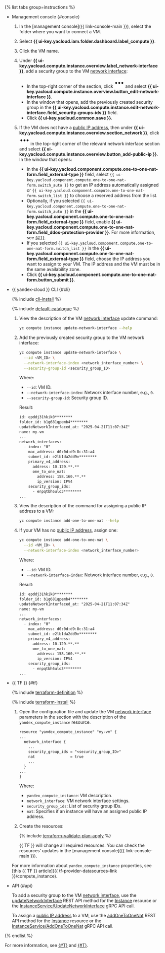 {% list tabs group=instructions %}

- Management console {#console}

  1. In the [management console]({{ link-console-main }}), select the folder where you want to connect a VM.
  1. Select **{{ ui-key.yacloud.iam.folder.dashboard.label_compute }}**.
  1. Click the VM name.
  1. Under **{{ ui-key.yacloud.compute.instance.overview.label_network-interface }}**, add a security group to the VM [network interface](../../../compute/concepts/network.md):

     * In the top-right corner of the section, click ![image](../../../_assets/console-icons/ellipsis.svg) and select **{{ ui-key.yacloud.compute.instance.overview.button_edit-network-interface }}**.
     * In the window that opens, add the previously created security group in the **{{ ui-key.yacloud.compute.instance.edit-network-interface.field_security-groups-ids }}** field.
     * Click **{{ ui-key.yacloud.common.save }}**.

  1. If the VM does not have a [public IP address](../../../vpc/concepts/address.md#public-addresses), then under **{{ ui-key.yacloud.compute.instance.overview.section_network }}**, click ![image](../../../_assets/console-icons/ellipsis.svg) in the top-right corner of the relevant network interface section and select **{{ ui-key.yacloud.compute.instance.overview.button_add-public-ip }}**. In the window that opens:

      * In the **{{ ui-key.yacloud.component.compute.one-to-one-nat-form.field_external-type }}** field, select `{{ ui-key.yacloud.component.compute.one-to-one-nat-form.switch_auto }}` to get an IP address automatically assigned or `{{ ui-key.yacloud.component.compute.one-to-one-nat-form.switch_list }}` to choose a reserved address from the list.
      * Optionally, if you selected `{{ ui-key.yacloud.component.compute.one-to-one-nat-form.switch_auto }}` in the **{{ ui-key.yacloud.component.compute.one-to-one-nat-form.field_external-type }}** field, enable **{{ ui-key.yacloud.component.compute.one-to-one-nat-form.field_ddos-protection-provider }}**. For more information, see [{#T}](../../../vpc/ddos-protection/index.md).
      * If you selected `{{ ui-key.yacloud.component.compute.one-to-one-nat-form.switch_list }}` in the **{{ ui-key.yacloud.component.compute.one-to-one-nat-form.field_external-type }}** field, choose the IP address you want to assign to your VM. The IP address and the VM must be in the same availability zone.
      * Click **{{ ui-key.yacloud.component.compute.one-to-one-nat-form.button_submit }}**.

- {{ yandex-cloud }} CLI {#cli}

  {% include [cli-install](../../cli-install.md) %}

  {% include [default-catalogue](../../default-catalogue.md) %}

  1. View the description of the VM [network interface](../../../compute/concepts/network.md) update command:

      ```bash
      yc compute instance update-network-interface --help
      ```

  1. Add the previously created security group to the VM network interface:

      ```bash
      yc compute instance update-network-interface \
        --id <VM_ID> \
        --network-interface-index <network_interface_number> \
        --security-group-id <security_group_ID>
      ```

      Where:

      * `--id`: VM ID.
      * `--network-interface-index`: Network interface number, e.g., `0`.
      * `--security-group-id`: Security group ID.

      Result:

      ```text
      id: epddj31hkik0********
      folder_id: b1g681qpemb4********
      updateNetworkInterfaced_at: "2025-04-21T11:07:34Z"
      name: my-vm
      ...
      network_interfaces:
        - index: "0"
          mac_address: d0:0d:d9:8c:31:a4
          subnet_id: e2lb1da2dd9v********
          primary_v4_address:
            address: 10.129.**.**
            one_to_one_nat:
              address: 158.160.**.**
              ip_version: IPV4
          security_group_ids:
            - enpqtbh6ulo3********
      ...
      ```

  1. View the description of the command for assigning a public IP address to a VM:

      ```bash
      yc compute instance add-one-to-one-nat --help
      ```

  1. If your VM has no [public IP address](../../../vpc/concepts/address.md#public-addresses), assign one:

      ```bash
      yc compute instance add-one-to-one-nat \
        --id <VM_ID> \
        --network-interface-index <network_interface_number>
      ```

      Where:

      * `--id`: VM ID.
      * `--network-interface-index`: Network interface number, e.g., `0`.

      Result:

      ```text
      id: epddj31hkik0********
      folder_id: b1g681qpemb4********
      updateNetworkInterfaced_at: "2025-04-21T11:07:34Z"
      name: my-vm
      ...
      network_interfaces:
        - index: "0"
          mac_address: d0:0d:d9:8c:31:a4
          subnet_id: e2lb1da2dd9v********
          primary_v4_address:
            address: 10.129.**.**
            one_to_one_nat:
              address: 158.160.**.**
              ip_version: IPV4
          security_group_ids:
            - enpqtbh6ulo3********
      ...
      ```

- {{ TF }} {#tf}

  {% include [terraform-definition](../../../_tutorials/_tutorials_includes/terraform-definition.md) %}

  {% include [terraform-install](../../terraform-install.md) %}

  1. Open the configuration file and update the VM [network interface](../../../compute/concepts/network.md) parameters in the section with the description of the `yandex_compute_instance` resource.

      ```hcl
      resource "yandex_compute_instance" "my-vm" {
      ...
        network_interface {
          ...
          security_group_ids = "<security_group_ID>"
          nat                = true
          ...
        }
      ...
      }
      ```

      Where:

      * `yandex_compute_instance`: VM description.
      * `network_interface`: VM network interface settings.
      * `security_group_ids`: List of security group IDs.
      * `nat`: Specifies if an instance will have an assigned public IP address.

  1. Create the resources:

      {% include [terraform-validate-plan-apply](../../../_tutorials/_tutorials_includes/terraform-validate-plan-apply.md) %}

      {{ TF }} will change all required resources. You can check the resources’ updates in the [management console]({{ link-console-main }}).

  For more information about `yandex_compute_instance` properties, see [this {{ TF }} article]({{ tf-provider-datasources-link }}/compute_instance).

- API {#api}

  To add a security group to the VM [network interface](../../../compute/concepts/network.md), use the [updateNetworkInterface](../../../compute/api-ref/Instance/updateNetworkInterface.md) REST API method for the [Instance](../../../compute/api-ref/Instance/index.md) resource or the [InstanceService/UpdateNetworkInterface](../../../compute/api-ref/grpc/Instance/updateNetworkInterface.md) gRPC API call.

  To assign a [public IP address](../../../vpc/concepts/address.md#public-addresses) to a VM, use the [addOneToOneNat](../../../compute/api-ref/Instance/addOneToOneNat.md) REST API method for the [Instance](../../../compute/api-ref/Instance/index.md) resource or the [InstanceService/AddOneToOneNat](../../../compute/api-ref/grpc/Instance/addOneToOneNat.md) gRPC API call.

{% endlist %}

For more information, see [{#T}](../../../compute/operations/vm-control/vm-change-security-groups-set.md) and [{#T}](../../../compute/operations/vm-control/vm-attach-public-ip.md).